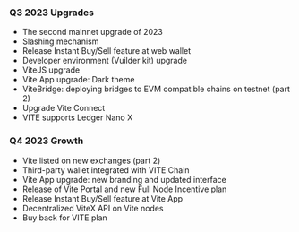 ### Q3 2023 Upgrades

- The second mainnet upgrade of 2023
- Slashing mechanism
- Release Instant Buy/Sell feature at web wallet
- Developer environment (Vuilder kit) upgrade
- ViteJS upgrade
- Vite App upgrade: Dark theme
- ViteBridge: deploying bridges to EVM compatible chains on testnet (part 2)
- Upgrade Vite Connect
- VITE supports Ledger Nano X

### Q4 2023 Growth

- Vite listed on new exchanges (part 2)
- Third-party wallet integrated with VITE Chain
- Vite App upgrade: new branding and updated interface
- Release of Vite Portal and new Full Node Incentive plan
- Release Instant Buy/Sell feature at Vite App
- Decentralized ViteX API on Vite nodes
- Buy back for VITE plan
